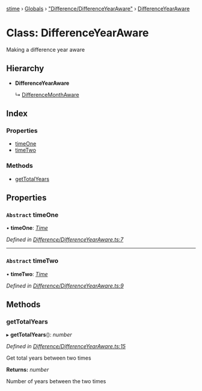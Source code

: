 [stime](../README.md) › [Globals](../globals.md) › ["Difference/DifferenceYearAware"](../modules/_difference_differenceyearaware_.md) › [DifferenceYearAware](_difference_differenceyearaware_.differenceyearaware.md)

# Class: DifferenceYearAware

Making a difference year aware

## Hierarchy

* **DifferenceYearAware**

  ↳ [DifferenceMonthAware](_difference_differencemonthaware_.differencemonthaware.md)

## Index

### Properties

* [timeOne](_difference_differenceyearaware_.differenceyearaware.md#abstract-timeone)
* [timeTwo](_difference_differenceyearaware_.differenceyearaware.md#abstract-timetwo)

### Methods

* [getTotalYears](_difference_differenceyearaware_.differenceyearaware.md#gettotalyears)

## Properties

### `Abstract` timeOne

• **timeOne**: *[Time](_time_.time.md)*

*Defined in [Difference/DifferenceYearAware.ts:7](https://github.com/TerenceJefferies/STime/blob/f4ba2f2/src/Difference/DifferenceYearAware.ts#L7)*

___

### `Abstract` timeTwo

• **timeTwo**: *[Time](_time_.time.md)*

*Defined in [Difference/DifferenceYearAware.ts:9](https://github.com/TerenceJefferies/STime/blob/f4ba2f2/src/Difference/DifferenceYearAware.ts#L9)*

## Methods

###  getTotalYears

▸ **getTotalYears**(): *number*

*Defined in [Difference/DifferenceYearAware.ts:15](https://github.com/TerenceJefferies/STime/blob/f4ba2f2/src/Difference/DifferenceYearAware.ts#L15)*

Get total years between two times

**Returns:** *number*

Number of years between the two times
